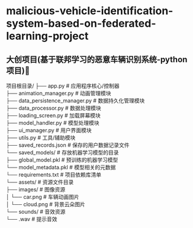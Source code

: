 # malicious-vehicle-identification-system-based-on-federated-learning-project

## 大创项目(基于联邦学习的恶意车辆识别系统-python项目)🚗

项目根目录/
├── app.py                        # 应用程序核心/控制器 <br>
├── animation_manager.py          # 动画管理模块  <br>
├── data_persistence_manager.py   # 数据持久化管理模块 <br>
├── data_processor.py             # 数据处理模块  <br>
├── loading_screen.py             # 加载屏幕模块 <br>
├── model_handler.py              # 模型处理模块  <br>
├── ui_manager.py                 # 用户界面模块  <br>
├── utils.py                      # 工具/辅助模块 <br>
├── saved_records.json            # 保存的用户数据记录文件 <br>
└── saved_models/                 # 存放机器学习模型的目录 <br>
    ├── global_model.pkl          # 预训练的机器学习模型 <br>
    └── model_metadata.pkl        # 模型相关的元数据 <br>
└── requirements.txt              # 项目依赖库清单 <br>
└── assets/                       # 资源文件目录 <br>
    ├── images/                   # 图像资源 <br>
    │   └── car.png               # 车辆动画图片 <br>
    │   └── cloud.png             # 背景云朵图片 <br>
    └── sounds/                   # 音效资源 <br>
        └── .wav                  # 提示音效  <br>
